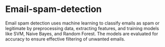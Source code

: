 # Email-spam-detection
Email spam detection uses machine learning to classify emails as spam or legitimate by preprocessing data, extracting features, and training models like SVM, Naive Bayes, and Random Forest. The models are evaluated for accuracy to ensure effective filtering of unwanted emails.
